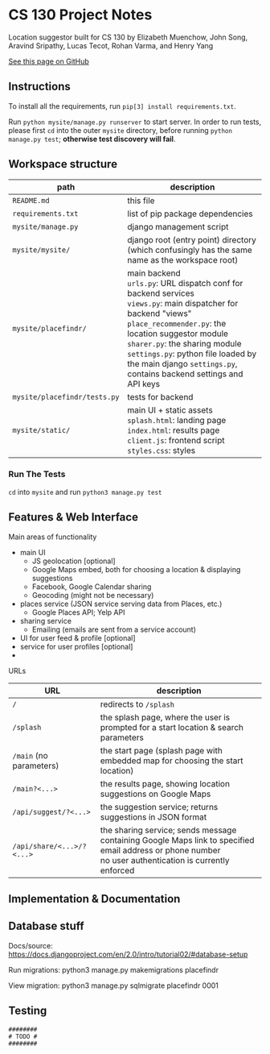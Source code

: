 # CS 130 Project Notes

Location suggestor built for CS 130 by Elizabeth Muenchow, John Song, Aravind Sripathy, Lucas Tecot, Rohan Varma, and Henry Yang

[See this page on GitHub](https://github.com/rohan-varma/activity-suggestor-cs130/blob/master/README.md)


## Instructions

To install all the requirements, run `pip[3] install requirements.txt`.

Run `python mysite/manage.py runserver` to start server. In order to run tests, please first `cd` into the outer `mysite` directory, before running `python manage.py test`; **otherwise test discovery will fail**.


## Workspace structure

| path | description |
| ---- | ----------- |
| `README.md` | this file |
| `requirements.txt` | list of pip package dependencies |
| `mysite/manage.py` | django management script |
| `mysite/mysite/` | django root (entry point) directory (which confusingly has the same name as the workspace root) |
| `mysite/placefindr/` | main backend <br/>`urls.py`: URL dispatch conf for backend services <br/>`views.py`: main dispatcher for backend "views" <br/>`place_recommender.py`: the location suggestor module <br/>`sharer.py`: the sharing module <br/>`settings.py`: python file loaded by the main django `settings.py`, contains backend settings and API keys |
| `mysite/placefindr/tests.py` | tests for backend |
| `mysite/static/` | main UI + static assets <br/>`splash.html`: landing page <br/> `index.html`: results page <br/>`client.js`: frontend script <br/> `styles.css`: styles |


### Run The Tests

`cd` into `mysite` and run `python3 manage.py test`

## Features & Web Interface

Main areas of functionality

* main UI
    * JS geolocation [optional]
    * Google Maps embed, both for choosing a location & displaying suggestions
    * Facebook, Google Calendar sharing
    * Geocoding (might not be necessary)
* places service (JSON service serving data from Places, etc.)
    * Google Places API; Yelp API
* sharing service
    * Emailing (emails are sent from a service account)
* UI for user feed & profile [optional]
* service for user profiles [optional]
* 

URLs

| URL | description |
| ---- | ----------- |
| `/` | redirects to `/splash` |
| `/splash` | the splash page, where the user is prompted for a start location & search parameters |
| `/main` (no parameters) | the start page (splash page with embedded map for choosing the start location) |
| `/main?<...>` | the results page, showing location suggestions on Google Maps |
| `/api/suggest/?<...>` | the suggestion service; returns suggestions in JSON format |
| `/api/share/<...>/?<...>` | the sharing service; sends message containing Google Maps link to specified email address or phone number <br/>no user authentication is currently enforced |


## Implementation & Documentation



## Database stuff

Docs/source: https://docs.djangoproject.com/en/2.0/intro/tutorial02/#database-setup

Run migrations: python3 manage.py makemigrations placefindr

View migration: python3 manage.py sqlmigrate placefindr 0001




## Testing

    ########
    # TODO #
    ########
